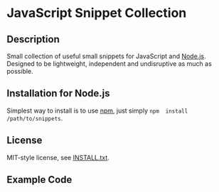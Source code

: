 JavaScript Snippet Collection
=============================

Description
-----------

Small collection of useful small snippets for JavaScript and 
[Node.js](http://www.nodejs.org). Designed to be lightweight, independent and 
undisruptive as much as possible.

Installation for Node.js
------------------------

Simplest way to install is to use [npm](http://npmjs.org/), just simply `npm 
install /path/to/snippets`.

License
-------

MIT-style license, see [INSTALL.txt](http://github.com/jheusala/js-snippets/blob/master/LICENSE.txt).

Example Code
------------

